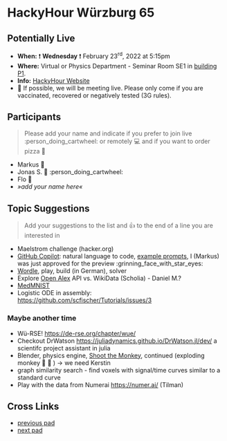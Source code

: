 # HackyHour Würzburg 65

## Potentially Live
 - **When:** :exclamation: **Wednesday** :exclamation: February 23<sup>rd</sup>, 2022 at 5:15pm 
 - **Where:** Virtual or Physics Department - Seminar Room SE1 in [building P1](https://wueaddress.uni-wuerzburg.de/search/map/3612).
 - **Info:** [HackyHour Website](http://hackyhour.github.io/Wuerzburg/)
 - :vertical_traffic_light:  If possible, we will be meeting live. Please only come if you are vaccinated, recovered or negatively tested (3G rules).

## Participants
> Please add your name and indicate if you prefer to join live :person_doing_cartwheel: or remotely :computer: and if you want to order pizza :pizza: 
 - Markus :pizza:
 - Jonas S. :pizza: :person_doing_cartwheel:
 - Flo :pizza:
 - *»add your name here«*
 
## Topic Suggestions
> Add your suggestions to the list and :+1: to the end of a line you are interested in
  
 - Maelstrom challenge (hacker.org)
 - [GitHub Copilot](https://copilot.github.com/): natural language to code, [example prompts](https://gist.github.com/cassidoo/6101ef0657665683b787aab5ae9465f4), I (Markus) was just approved for the preview :grinning_face_with_star_eyes: 
 - [Wordle](https://powerlanguage.co.uk/wordle/), play, build (in German), solver
 - Explore [Open Alex](https://docs.openalex.org/) API vs. WikiData (Scholia) - Daniel M.?
 - [MedMNIST](https://medmnist.com/)
 - Logistic ODE in assembly: https://github.com/scfischer/Tutorials/issues/3

### Maybe another time
 - Wü-RSE! https://de-rse.org/chapter/wue/
 - Checkout DrWatson https://juliadynamics.github.io/DrWatson.jl/dev/  a scientifc project assistant in julia
 - Blender, physics engine, [Shoot the Monkey](https://www.youtube.com/watch?v=0jGZnMf3rPo), continued (exploding monkey :hear_no_evil: :exploding_head: ) &rarr; we need Kerstin
 - graph similarity search - find voxels with signal/time curves similar to a standard curve 
 - Play with the data from Numerai https://numer.ai/ (Tilman)

## Cross Links
 - [previous pad](https://hackyhour.github.io/Wuerzburg/pad_archive/HackyHour_Wuerzburg_64)
 - [next pad](https://hackyhour.github.io/Wuerzburg/pad_archive/HackyHour_Wuerzburg_66)
